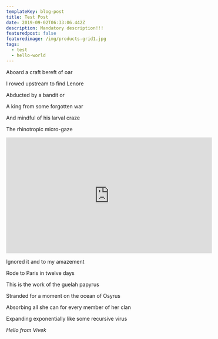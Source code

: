 ```yaml
---
templateKey: blog-post
title: Test Post
date: 2019-09-02T06:33:06.442Z
description: Mandatory description!!!
featuredpost: false
featuredimage: /img/products-grid1.jpg
tags:
  - test
  - hello-world
---
```

Aboard a craft bereft of oar

I rowed upstream to find Lenore

Abducted by a bandit or

A king from some forgotten war

And mindful of his larval craze

The rhinotropic micro-gaze

<iframe width="560" height="315" src="https://www.youtube.com/embed/HWcq-dNIM9Q" frameborder="0" allow="accelerometer; autoplay; encrypted-media; gyroscope; picture-in-picture" allowfullscreen></iframe>

Ignored it and to my amazement

Rode to Paris in twelve days

This is the work of the guelah papyrus

Stranded for a moment on the ocean of Osyrus

Absorbing all she can for every member of her clan

Expanding exponentially like some recursive virus

_Hello from Vivek_
